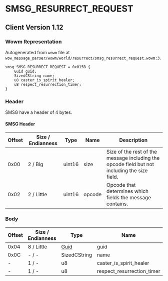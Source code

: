 # SMSG_RESURRECT_REQUEST

## Client Version 1.12

### Wowm Representation

Autogenerated from `wowm` file at [`wow_message_parser/wowm/world/resurrect/smsg_resurrect_request.wowm:3`](https://github.com/gtker/wow_messages/tree/main/wow_message_parser/wowm/world/resurrect/smsg_resurrect_request.wowm#L3).
```rust,ignore
smsg SMSG_RESURRECT_REQUEST = 0x015B {
    Guid guid;
    SizedCString name;
    u8 caster_is_spirit_healer;
    u8 respect_resurrection_timer;
}
```
### Header

SMSG have a header of 4 bytes.

#### SMSG Header

| Offset | Size / Endianness | Type   | Name   | Description |
| ------ | ----------------- | ------ | ------ | ----------- |
| 0x00   | 2 / Big           | uint16 | size   | Size of the rest of the message including the opcode field but not including the size field.|
| 0x02   | 2 / Little        | uint16 | opcode | Opcode that determines which fields the message contains.|

### Body

| Offset | Size / Endianness | Type | Name | Description | Comment |
| ------ | ----------------- | ---- | ---- | ----------- | ------- |
| 0x04 | 8 / Little | [Guid](../spec/packed-guid.md) | guid |  |  |
| 0x0C | - / - | SizedCString | name |  |  |
| - | 1 / - | u8 | caster_is_spirit_healer |  |  |
| - | 1 / - | u8 | respect_resurrection_timer |  |  |

